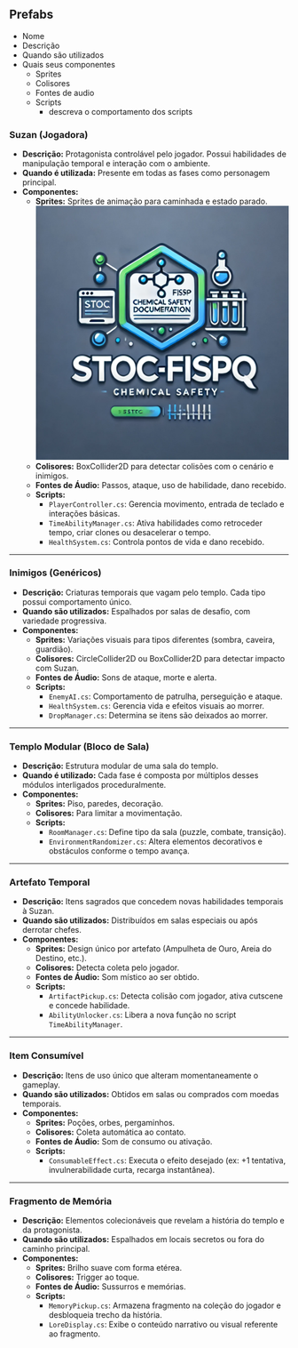 ## Prefabs
- Nome
- Descrição
- Quando são utilizados
- Quais seus componentes
    - Sprites
    - Colisores
    - Fontes de audio
    - Scripts
        - descreva o comportamento dos scripts

### Suzan (Jogadora)

- **Descrição:** Protagonista controlável pelo jogador. Possui habilidades de manipulação temporal e interação com o ambiente.
- **Quando é utilizada:** Presente em todas as fases como personagem principal.
- **Componentes:**
  - **Sprites:** Sprites de animação para caminhada e estado parado.
        ![suzan](https://github.com/gb-cs-rt/stoc_fispq/blob/main/Imagens/Logo2.webp)
  - **Colisores:** BoxCollider2D para detectar colisões com o cenário e inimigos.
  - **Fontes de Áudio:** Passos, ataque, uso de habilidade, dano recebido.
  - **Scripts:**
    - `PlayerController.cs`: Gerencia movimento, entrada de teclado e interações básicas.
    - `TimeAbilityManager.cs`: Ativa habilidades como retroceder tempo, criar clones ou desacelerar o tempo.
    - `HealthSystem.cs`: Controla pontos de vida e dano recebido.

---

### Inimigos (Genéricos)

- **Descrição:** Criaturas temporais que vagam pelo templo. Cada tipo possui comportamento único.
- **Quando são utilizados:** Espalhados por salas de desafio, com variedade progressiva.
- **Componentes:**
  - **Sprites:** Variações visuais para tipos diferentes (sombra, caveira, guardião).
  - **Colisores:** CircleCollider2D ou BoxCollider2D para detectar impacto com Suzan.
  - **Fontes de Áudio:** Sons de ataque, morte e alerta.
  - **Scripts:**
    - `EnemyAI.cs`: Comportamento de patrulha, perseguição e ataque.
    - `HealthSystem.cs`: Gerencia vida e efeitos visuais ao morrer.
    - `DropManager.cs`: Determina se itens são deixados ao morrer.

---

### Templo Modular (Bloco de Sala)

- **Descrição:** Estrutura modular de uma sala do templo.
- **Quando é utilizado:** Cada fase é composta por múltiplos desses módulos interligados proceduralmente.
- **Componentes:**
  - **Sprites:** Piso, paredes, decoração.
  - **Colisores:** Para limitar a movimentação.
  - **Scripts:**
    - `RoomManager.cs`: Define tipo da sala (puzzle, combate, transição).
    - `EnvironmentRandomizer.cs`: Altera elementos decorativos e obstáculos conforme o tempo avança.

---

### Artefato Temporal

- **Descrição:** Itens sagrados que concedem novas habilidades temporais à Suzan.
- **Quando são utilizados:** Distribuídos em salas especiais ou após derrotar chefes.
- **Componentes:**
  - **Sprites:** Design único por artefato (Ampulheta de Ouro, Areia do Destino, etc.).
  - **Colisores:** Detecta coleta pelo jogador.
  - **Fontes de Áudio:** Som místico ao ser obtido.
  - **Scripts:**
    - `ArtifactPickup.cs`: Detecta colisão com jogador, ativa cutscene e concede habilidade.
    - `AbilityUnlocker.cs`: Libera a nova função no script `TimeAbilityManager`.

---

### Item Consumível

- **Descrição:** Itens de uso único que alteram momentaneamente o gameplay.
- **Quando são utilizados:** Obtidos em salas ou comprados com moedas temporais.
- **Componentes:**
  - **Sprites:** Poções, orbes, pergaminhos.
  - **Colisores:** Coleta automática ao contato.
  - **Fontes de Áudio:** Som de consumo ou ativação.
  - **Scripts:**
    - `ConsumableEffect.cs`: Executa o efeito desejado (ex: +1 tentativa, invulnerabilidade curta, recarga instantânea).

---

### Fragmento de Memória

- **Descrição:** Elementos colecionáveis que revelam a história do templo e da protagonista.
- **Quando são utilizados:** Espalhados em locais secretos ou fora do caminho principal.
- **Componentes:**
  - **Sprites:** Brilho suave com forma etérea.
  - **Colisores:** Trigger ao toque.
  - **Fontes de Áudio:** Sussurros e memórias.
  - **Scripts:**
    - `MemoryPickup.cs`: Armazena fragmento na coleção do jogador e desbloqueia trecho da história.
    - `LoreDisplay.cs`: Exibe o conteúdo narrativo ou visual referente ao fragmento.

